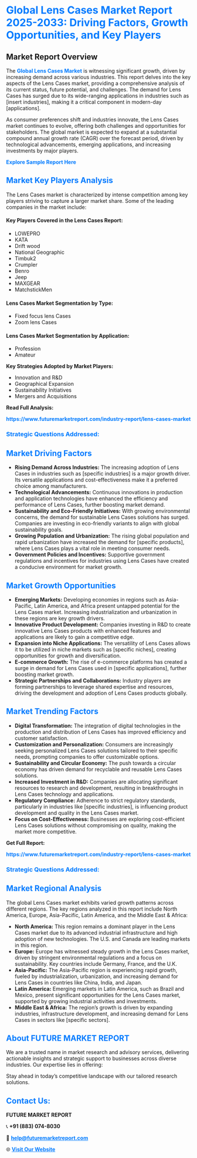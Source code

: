 <h1 style="color: #007BFF;">Global Lens Cases Market Report 2025-2033: Driving Factors, Growth Opportunities, and Key Players</h1>

<section id="overview">
<h2>Market Report Overview</h2>
<p>The <a href="https://www.futuremarketreport.com/industry-report/lens-cases-market" style="color: #007BFF; text-decoration: none;"><strong>Global Lens Cases Market</strong></a> is witnessing significant growth, driven by increasing demand across various industries. This report delves into the key aspects of the Lens Cases market, providing a comprehensive analysis of its current status, future potential, and challenges. The demand for Lens Cases has surged due to its wide-ranging applications in industries such as [insert industries], making it a critical component in modern-day [applications].</p>
<p>As consumer preferences shift and industries innovate, the Lens Cases market continues to evolve, offering both challenges and opportunities for stakeholders. The global market is expected to expand at a substantial compound annual growth rate (CAGR) over the forecast period, driven by technological advancements, emerging applications, and increasing investments by major players.</p>
</section>

<section id="overview">
<p><a href="https://www.futuremarketreport.com/request-sample/reportId=106088" style="color: #007BFF; text-decoration: none;"><strong>Explore Sample Report Here</strong></a></p>
</section>

<section id="key-players">
<h2 style="color: #007BFF;">Market Key Players Analysis</h2>
<p>The Lens Cases market is characterized by intense competition among key players striving to capture a larger market share. Some of the leading companies in the market include:</p>
<h4>Key Players Covered in the Lens Cases Report:</h4>
<ul><li>LOWEPRO</li><li>KATA</li><li>Drift wood</li><li>National Geographic</li><li>Timbuk2</li><li>Crumpler</li><li>Benro</li><li>Jeep</li><li>MAXGEAR</li><li>MatchstickMen</li></ul>
<h4>Lens Cases Market Segmentation by Type:</h4>
<ul><li>Fixed focus lens Cases</li><li>Zoom lens Cases</li></ul>

<h4>Lens Cases Market Segmentation by Application:</h4>
<ul><li>Profession</li><li>Amateur</li></ul>
<p><strong>Key Strategies Adopted by Market Players:</strong></p>
<ul>
<li>Innovation and R&D</li>
<li>Geographical Expansion</li>
<li>Sustainability Initiatives</li>
<li>Mergers and Acquisitions</li>
</ul>
</section>

<section>
<p><strong>Read Full Analysis: </strong></p><a href="https://www.futuremarketreport.com/industry-report/lens-cases-market" style="color: #007BFF; text-decoration: none;"><strong>https://www.futuremarketreport.com/industry-report/lens-cases-market</strong></a>
<h3 style="color: #007BFF;">Strategic Questions Addressed:</h3>
</section>

<section id="driving-factors">
<h2 style="color: #007BFF;">Market Driving Factors</h2>
<ul>
<li><strong>Rising Demand Across Industries:</strong> The increasing adoption of Lens Cases in industries such as [specific industries] is a major growth driver. Its versatile applications and cost-effectiveness make it a preferred choice among manufacturers.</li>
<li><strong>Technological Advancements:</strong> Continuous innovations in production and application technologies have enhanced the efficiency and performance of Lens Cases, further boosting market demand.</li>
<li><strong>Sustainability and Eco-Friendly Initiatives:</strong> With growing environmental concerns, the demand for sustainable Lens Cases solutions has surged. Companies are investing in eco-friendly variants to align with global sustainability goals.</li>
<li><strong>Growing Population and Urbanization:</strong> The rising global population and rapid urbanization have increased the demand for [specific products], where Lens Cases plays a vital role in meeting consumer needs.</li>
<li><strong>Government Policies and Incentives:</strong> Supportive government regulations and incentives for industries using Lens Cases have created a conducive environment for market growth.</li>
</ul>
</section>

<section id="growth-opportunities">
<h2 style="color: #007BFF;">Market Growth Opportunities</h2>
<ul>
<li><strong>Emerging Markets:</strong> Developing economies in regions such as Asia-Pacific, Latin America, and Africa present untapped potential for the Lens Cases market. Increasing industrialization and urbanization in these regions are key growth drivers.</li>
<li><strong>Innovative Product Development:</strong> Companies investing in R&D to create innovative Lens Cases products with enhanced features and applications are likely to gain a competitive edge.</li>
<li><strong>Expansion into Niche Applications:</strong> The versatility of Lens Cases allows it to be utilized in niche markets such as [specific niches], creating opportunities for growth and diversification.</li>
<li><strong>E-commerce Growth:</strong> The rise of e-commerce platforms has created a surge in demand for Lens Cases used in [specific applications], further boosting market growth.</li>
<li><strong>Strategic Partnerships and Collaborations:</strong> Industry players are forming partnerships to leverage shared expertise and resources, driving the development and adoption of Lens Cases products globally.</li>
</ul>
</section>

<section id="trending-factors">
<h2 style="color: #007BFF;">Market Trending Factors</h2>
<ul>
<li><strong>Digital Transformation:</strong> The integration of digital technologies in the production and distribution of Lens Cases has improved efficiency and customer satisfaction.</li>
<li><strong>Customization and Personalization:</strong> Consumers are increasingly seeking personalized Lens Cases solutions tailored to their specific needs, prompting companies to offer customizable options.</li>
<li><strong>Sustainability and Circular Economy:</strong> The push towards a circular economy has driven demand for recyclable and reusable Lens Cases solutions.</li>
<li><strong>Increased Investment in R&D:</strong> Companies are allocating significant resources to research and development, resulting in breakthroughs in Lens Cases technology and applications.</li>
<li><strong>Regulatory Compliance:</strong> Adherence to strict regulatory standards, particularly in industries like [specific industries], is influencing product development and quality in the Lens Cases market.</li>
<li><strong>Focus on Cost-Effectiveness:</strong> Businesses are exploring cost-efficient Lens Cases solutions without compromising on quality, making the market more competitive.</li>
</ul>
</section>

<section>
<p><strong>Get Full Report: </strong></p><a href="https://www.futuremarketreport.com/industry-report/lens-cases-market" style="color: #007BFF; text-decoration: none;"><strong>https://www.futuremarketreport.com/industry-report/lens-cases-market</strong></a>
<h3 style="color: #007BFF;">Strategic Questions Addressed:</h3>
</section>


<section id="regional-analysis">
<h2 style="color: #007BFF;">Market Regional Analysis</h2>
<p>The global Lens Cases market exhibits varied growth patterns across different regions. The key regions analyzed in this report include North America, Europe, Asia-Pacific, Latin America, and the Middle East & Africa:</p>
<ul>
<li><strong>North America:</strong> This region remains a dominant player in the Lens Cases market due to its advanced industrial infrastructure and high adoption of new technologies. The U.S. and Canada are leading markets in this region.</li>
<li><strong>Europe:</strong> Europe has witnessed steady growth in the Lens Cases market, driven by stringent environmental regulations and a focus on sustainability. Key countries include Germany, France, and the U.K.</li>
<li><strong>Asia-Pacific:</strong> The Asia-Pacific region is experiencing rapid growth, fueled by industrialization, urbanization, and increasing demand for Lens Cases in countries like China, India, and Japan.</li>
<li><strong>Latin America:</strong> Emerging markets in Latin America, such as Brazil and Mexico, present significant opportunities for the Lens Cases market, supported by growing industrial activities and investments.</li>
<li><strong>Middle East & Africa:</strong> The region’s growth is driven by expanding industries, infrastructure development, and increasing demand for Lens Cases in sectors like [specific sectors].</li>
</ul>
</section>

<footer>
<h2 style="color: #007BFF;">About FUTURE MARKET REPORT</h2>
<p>We are a trusted name in market research and advisory services, delivering actionable insights and strategic support to businesses across diverse industries. Our expertise lies in offering:</p>

<p>Stay ahead in today’s competitive landscape with our tailored research solutions.</p>

<h2 style="color: #007BFF;">Contact Us:</h2>
<p><strong>FUTURE MARKET REPORT</strong></p>
<p>📞 <strong>+91 (883) 074-8030</strong></p>
<p>📧 <strong><a href="mailto:help@futuremarketreport.com" style="color: #007BFF;">help@futuremarketreport.com</a></strong></p>
<p>🌐 <strong><a href="https://www.futuremarketreport.com/" style="color: #007BFF;">Visit Our Website</a></strong></p>
</footer>